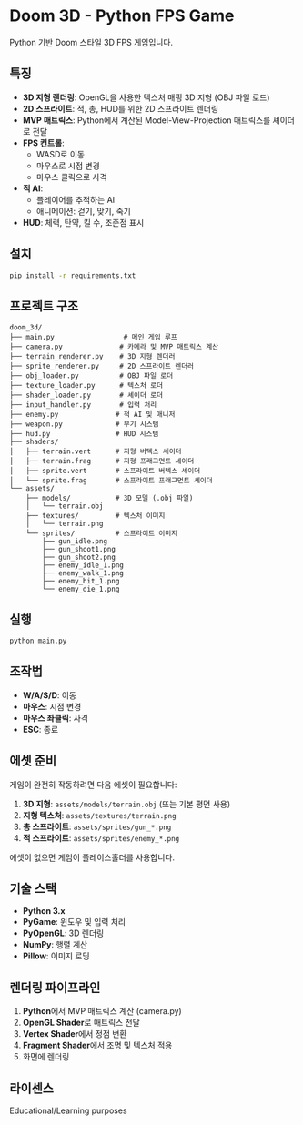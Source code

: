 # Doom 3D - Python FPS Game

Python 기반 Doom 스타일 3D FPS 게임입니다.

## 특징

- **3D 지형 렌더링**: OpenGL을 사용한 텍스처 매핑 3D 지형 (OBJ 파일 로드)
- **2D 스프라이트**: 적, 총, HUD를 위한 2D 스프라이트 렌더링
- **MVP 매트릭스**: Python에서 계산된 Model-View-Projection 매트릭스를 셰이더로 전달
- **FPS 컨트롤**:
  - WASD로 이동
  - 마우스로 시점 변경
  - 마우스 클릭으로 사격
- **적 AI**:
  - 플레이어를 추적하는 AI
  - 애니메이션: 걷기, 맞기, 죽기
- **HUD**: 체력, 탄약, 킬 수, 조준점 표시

## 설치

```bash
pip install -r requirements.txt
```

## 프로젝트 구조

```
doom_3d/
├── main.py                 # 메인 게임 루프
├── camera.py              # 카메라 및 MVP 매트릭스 계산
├── terrain_renderer.py    # 3D 지형 렌더러
├── sprite_renderer.py     # 2D 스프라이트 렌더러
├── obj_loader.py          # OBJ 파일 로더
├── texture_loader.py      # 텍스처 로더
├── shader_loader.py       # 셰이더 로더
├── input_handler.py       # 입력 처리
├── enemy.py              # 적 AI 및 매니저
├── weapon.py             # 무기 시스템
├── hud.py                # HUD 시스템
├── shaders/
│   ├── terrain.vert      # 지형 버텍스 셰이더
│   ├── terrain.frag      # 지형 프래그먼트 셰이더
│   ├── sprite.vert       # 스프라이트 버텍스 셰이더
│   └── sprite.frag       # 스프라이트 프래그먼트 셰이더
└── assets/
    ├── models/           # 3D 모델 (.obj 파일)
    │   └── terrain.obj
    ├── textures/         # 텍스처 이미지
    │   └── terrain.png
    └── sprites/          # 스프라이트 이미지
        ├── gun_idle.png
        ├── gun_shoot1.png
        ├── gun_shoot2.png
        ├── enemy_idle_1.png
        ├── enemy_walk_1.png
        ├── enemy_hit_1.png
        └── enemy_die_1.png
```

## 실행

```bash
python main.py
```

## 조작법

- **W/A/S/D**: 이동
- **마우스**: 시점 변경
- **마우스 좌클릭**: 사격
- **ESC**: 종료

## 에셋 준비

게임이 완전히 작동하려면 다음 에셋이 필요합니다:

1. **3D 지형**: `assets/models/terrain.obj` (또는 기본 평면 사용)
2. **지형 텍스처**: `assets/textures/terrain.png`
3. **총 스프라이트**: `assets/sprites/gun_*.png`
4. **적 스프라이트**: `assets/sprites/enemy_*.png`

에셋이 없으면 게임이 플레이스홀더를 사용합니다.

## 기술 스택

- **Python 3.x**
- **PyGame**: 윈도우 및 입력 처리
- **PyOpenGL**: 3D 렌더링
- **NumPy**: 행렬 계산
- **Pillow**: 이미지 로딩

## 렌더링 파이프라인

1. **Python**에서 MVP 매트릭스 계산 (camera.py)
2. **OpenGL Shader**로 매트릭스 전달
3. **Vertex Shader**에서 정점 변환
4. **Fragment Shader**에서 조명 및 텍스처 적용
5. 화면에 렌더링

## 라이센스

Educational/Learning purposes
